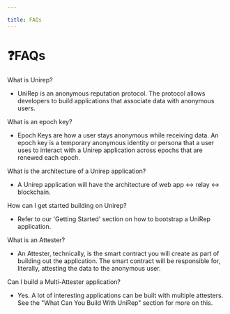 ```yaml
---

title: FAQs
---
```


# ❓FAQs

What is Unirep?

* UniRep is an anonymous reputation protocol. The protocol allows developers to build applications that associate data with anonymous users. 

What is an epoch key?

* Epoch Keys are how a user stays anonymous while receiving data. An epoch key is a temporary anonymous identity or persona that a user uses to interact with a Unirep application across epochs that are renewed each epoch.

What is the architecture of a Unirep application?

* A Unirep application will have the architecture of web app <-> relay <-> blockchain. 

How can I get started building on Unirep?
* Refer to our 'Getting Started' section on how to bootstrap a UniRep application.


What is an Attester?
* An Attester, technically, is the smart contract you will create as part of building out the application. The smart contract will be responsible for, literally, attesting the data to the anonymous user. 

Can I build a Multi-Attester application?
* Yes. A lot of interesting applications can be built with multiple attesters. See the "What Can You Build With UniRep" section for more on this.